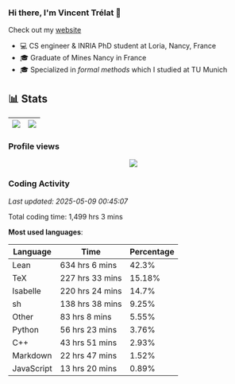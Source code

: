 ### Hi there, I'm Vincent Trélat 👋

Check out my [website](https://vtrelat.github.io)

-   💻 CS engineer & INRIA PhD student at Loria, Nancy, France
-   🎓 Graduate of Mines Nancy in France
-   🎓 Specialized in _formal methods_ which I studied at TU Munich

## 📊 **Stats**

| <img align="center" src="https://readme-stats.clckblog.space/api?username=VTrelat&show_icons=true&include_all_commits=true&theme=tokyonight&hide_border=true" /> | <img align="center" src="https://readme-stats.clckblog.space/api/top-langs/?username=VTrelat&layout=compact&theme=tokyonight&hide_border=true" /> |
| ---------------------------------------------------------------------------------------------------------------------------------------------------------------- | ------------------------------------------------------------------------------------------------------------------------------------------------- |

### Profile views

<p align="center">
 <img src="https://profile-counter.glitch.me/VTrelat/count.svg" />
</p>

<!--automations-->
### Coding Activity
_Last updated: 2025-05-09 00:45:07_

Total coding time: 1,499 hrs 3 mins

**Most used languages**:

| Language | Time | Percentage |
| ------------- | ------------- | ------------- |
| Lean | 634 hrs 6 mins | 42.3% |
| TeX | 227 hrs 33 mins | 15.18% |
| Isabelle | 220 hrs 24 mins | 14.7% |
| sh | 138 hrs 38 mins | 9.25% |
| Other | 83 hrs 8 mins | 5.55% |
| Python | 56 hrs 23 mins | 3.76% |
| C++ | 43 hrs 51 mins | 2.93% |
| Markdown | 22 hrs 47 mins | 1.52% |
| JavaScript | 13 hrs 20 mins | 0.89% |

